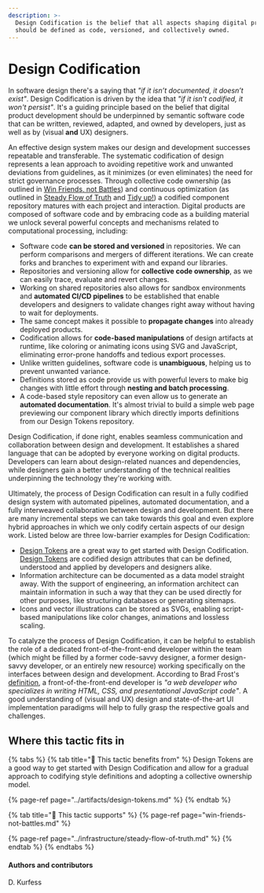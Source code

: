 ```yaml
---
description: >-
  Design Codification is the belief that all aspects shaping digital products
  should be defined as code, versioned, and collectively owned.
---
```


# Design Codification

In software design there's a saying that _"if it isn’t documented, it doesn’t exist"_. Design Codification is driven by the idea that _"if it isn't codified, it won't persist"_. It's a guiding principle based on the belief that digital product development should be underpinned by semantic software code that can be written, reviewed, adapted, and owned by developers, just as well as by \(visual **and** UX\) designers.

An effective design system makes our design and development successes repeatable and transferable. The systematic codification of design represents a lean approach to avoiding repetitive work and unwanted deviations from guidelines, as it minimizes \(or even eliminates\) the need for strict governance processes. Through collective code ownership \(as outlined in [Win Friends, not Battles](win-friends-not-battles.md)\) and continuous optimization \(as outlined in [Steady Flow of Truth](../infrastructure/steady-flow-of-truth.md) and [Tidy up!](../actions/clean-up.md)\) a codified component repository matures with each project and interaction. Digital products are composed of software code and by embracing code as a building material we unlock several powerful concepts and mechanisms related to computational processing, including:

* Software code **can be stored and versioned** in repositories. We can perform comparisons and mergers of different iterations. We can create forks and branches to experiment with and expand our libraries.
* Repositories and versioning allow for **collective code ownership**, as we can easily trace, evaluate and revert changes.
* Working on shared repositories also allows for sandbox environments and **automated CI/CD pipelines** to be established that enable developers and designers to validate changes right away without having to wait for deployments.
* The same concept makes it possible to **propagate changes** into already deployed products.
* Codification allows for **code-based manipulations** of design artifacts at runtime, like coloring or animating icons using SVG and JavaScript, eliminating error-prone handoffs and tedious export processes.
* Unlike written guidelines, software code is **unambiguous**, helping us to prevent unwanted variance.
* Definitions stored as code provide us with powerful levers to make big changes with little effort through **nesting and batch processing**.
* A code-based style repository can even allow us to generate an **automated documentation**. It's almost trivial to build a simple web page previewing our component library which directly imports definitions from our Design Tokens repository.

Design Codification, if done right, enables seamless communication and collaboration between design and development. It establishes a shared language that can be adopted by everyone working on digital products. Developers can learn about design-related nuances and dependencies, while designers gain a better understanding of the technical realities underpinning the technology they're working with.

Ultimately, the process of Design Codification can result in a fully codified design system with automated pipelines, automated documentation, and a fully interweaved collaboration between design and development. But there are many incremental steps we can take towards this goal and even explore hybrid approaches in which we only codify certain aspects of our design work. Listed below are three low-barrier examples for Design Codification:

* [Design Tokens](../artifacts/design-tokens.md) are a great way to get started with Design Codification. [Design Tokens](../artifacts/design-tokens.md) are codified design attributes that can be defined, understood and applied by developers and designers alike.
* Information architecture can be documented as a data model straight away. With the support of engineering, an information architect can maintain information in such a way that they can be used directly for other purposes, like structuring databases or generating sitemaps.
* Icons and vector illustrations can be stored as SVGs, enabling script-based manipulations like color changes, animations and lossless scaling.

To catalyze the process of Design Codification, it can be helpful to establish the role of a dedicated front-of-the-front-end developer within the team \(which might be filled by a former code-savvy designer, a former design-savvy developer, or an entirely new resource\) working specifically on the interfaces between design and development. According to Brad Frost's [definition](https://bradfrost.com/blog/post/front-of-the-front-end-and-back-of-the-front-end-web-development/), a front-of-the-front-end developer is _"a web developer who specializes in writing HTML, CSS, and presentational JavaScript code"_. A good understanding of \(visual and UX\) design and state-of-the-art UI implementation paradigms will help to fully grasp the respective goals and challenges.

## Where this tactic fits in

{% tabs %}
{% tab title="🙏  This tactic benefits from" %}
Design Tokens are a good way to get started with Design Codification and allow for a gradual approach to codifying style definitions and adopting a collective ownership model.

{% page-ref page="../artifacts/design-tokens.md" %}
{% endtab %}

{% tab title="💪  This tactic supports" %}
{% page-ref page="win-friends-not-battles.md" %}

{% page-ref page="../infrastructure/steady-flow-of-truth.md" %}
{% endtab %}
{% endtabs %}

#### Authors and contributors

D. Kurfess

